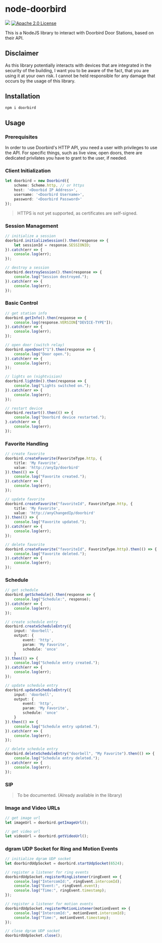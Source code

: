 # node-doorbird

[![](https://img.shields.io/npm/v/doorbird.svg)](https://www.npmjs.com/package/doorbird)
[![Apache 2.0 License](https://img.shields.io/badge/license-Apache%202.0-blue.svg)](https://github.com/ihrigb/node-doorbird/blob/master/LICENSE)

This is a NodeJS library to interact with Doorbird Door Stations, based on their API.

## Disclaimer

As this library potentially interacts with devices that are integrated in the security of the building, I want you to be aware of the fact, that you are using it at your own risk. I cannot be held responsible for any damage that occurs by the usage of this library.

## Installation

```bash
npm i doorbird
```

## Usage

### Prerequisites

In order to use Doorbird's HTTP API, you need a user with privileges to use the API. For specific things, such as live view, open doors, there are dedicated privilates you have to grant to the user, if needed.

### Client Initialization

```typescript
let doorbird = new Doorbird({
    scheme: Scheme.http, // or https
    host: '<Doorbid IP Address>',
    username: '<Doorbird Username>',
    password: '<Doorbird Password>'
});
```

> HTTPS is not yet supported, as certificates are self-signed.

### Session Management

```typescript
// initialize a session
doorbird.initializeSession().then(response => {
    let sessionId = response.SESSIONID;
}).catch(err => {
    console.log(err);
});

// destroy a session
doorbird.destroySession().then(response => {
    console.log("Session destroyed.");
}).catch(err => {
    console.log(err);
});
```

### Basic Control

```typescript
// get station info
doorbird.getInfo().then(response => {
    console.log(response.VERSION["DEVICE-TYPE"]);
}).catch(err => {
    console.log(err);
});

// open door (switch relay)
doorbird.openDoor("1").then(response => {
    console.log("Door open.");
}).catch(err => {
    console.log(err);
});

// lights on (nightvision)
doorbird.lightOn().then(response => {
    console.log("Lights switched on.");
}).catch(err => {
    console.log(err);
});

// restart device
doorbird.restart().then(() => {
    console.log("Doorbird device restarted.");
}.catch(err => {
    console.log(err);
});
```

### Favorite Handling

```typescript
// create favorite
doorbird.createFavorite(FavoriteType.http, {
    title: 'My Favorite',
    value: 'http://anyIp/doorbird'
}).then(() => {
    console.log("Favorite created.");
}).catch(err => {
    console.log(err);
});

// update favorite
doorbird.createFavorite("favoriteId", FavoriteType.http, {
    title: 'My Favorite',
    value: 'http://anyChangedIp/doorbird'
}).then(() => {
    console.log("Favorite updated.");
}).catch(err => {
    console.log(err);
});

// delete favorite
doorbird.createFavorite("favoriteId", FavoriteType.http).then(() => {
    console.log("Favorite deleted.");
}).catch(err => {
    console.log(err);
});
```

### Schedule

```typescript
// get schedule
doorbird.getSchedule().then(response => {
    console.log("Schedule:", response);
}).catch(err => {
    console.log(err);
});

// create schedule entry
doorbird.createScheduleEntry({
    input: 'doorbell',
    output: {
        event: 'http',
        param: 'My Favorite',
        schedule: 'once'
    }
}).then(() => {
    console.log("Schedule entry created.");
}).catch(err => {
    console.log(err);
});

// update schedule entry
doorbird.updateScheduleEntry({
    input: 'doorbell',
    output: {
        event: 'http',
        param: 'My Favorite',
        schedule: 'once'
    }
}).then(() => {
    console.log("Schedule entry updated.");
}).catch(err => {
    console.log(err);
});

// delete schedule entry
doorbird.deleteScheduleEntry("doorbell", "My Favorite").then(() => {
    console.log("Schedule entry deleted.");
}).catch(err => {
    console.log(err);
});
```

### SIP

> To be documented. (Already available in the library)

### Image and Video URLs

```typescript
// get image url
let imageUrl = doorbird.getImageUrl();

// get video url
let videoUrl = doorbird.getVideoUrl();
```

### dgram UDP Socket for Ring and Motion Events

```typescript
// initialize dgram UDP socket
let doorbirdUdpSocket = doorbird.startUdpSocket(6524);

// register a listener for ring events
doorbirdUdpSocket.registerRingListener(ringEvent => {
    console.log("IntercomId:", ringEvent.intercomId);
    console.log("Event:", ringEvent.event);
    console.log("Time:", ringEvent.timestamp);
});

// register a listener for motion events
doorbirdUdpSocket.registerMotionListener(motionEvent => {
    console.log("IntercomId:", motionEvent.intercomId);
    console.log("Time:", motionEvent.timestamp);
});

// close dgram UDP socket
doorbirdUdpSocket.close();
```
